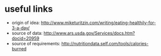 # useful links

- origin of idea: http://www.miketuritzin.com/writing/eating-healthily-for-3-a-day/
- source of data: http://www.ars.usda.gov/Services/docs.htm?docid=20959
- source of requirements: http://nutritiondata.self.com/tools/calories-burned
